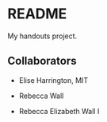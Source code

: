 # README

My handouts project.

## Collaborators 

- Elise Harrington, MIT

- Rebecca Wall

- Rebecca Elizabeth Wall I
